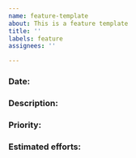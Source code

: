 ```yaml
---
name: feature-template
about: This is a feature template
title: ''
labels: feature
assignees: ''

---
```


### Date:

### Description:

### Priority:

### Estimated efforts:
